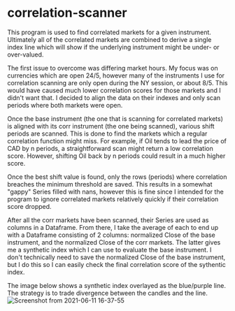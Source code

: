 # correlation-scanner
This program is used to find correlated markets for a given instrument. Ultimately all of the correlated markets are combined to derive a single index line which will show if the underlying instrument might be under- or over-valued. 

The first issue to overcome was differing market hours.  My focus was on currencies which are open 24/5, however many of the instruments I use for correlation scanning are only open during the NY session, or about 8/5.  This would have caused much lower correlation scores for those markets and I didn't want that. I decided to align the data on their indexes and only scan periods where both markets were open. 

Once the base instrument (the one that is scanning for correlated markets) is aligned with its corr instrument (the one being scanned), various shift periods are scanned. This is done to find the markets which a regular correlation function might miss.  For example, if Oil tends to lead the price of CAD by n periods, a straightforward scan might return a low correlation score.  However, shifting Oil back by n periods could result in a much higher score.

Once the best shift value is found, only the rows (periods) where correlation breaches the minimum threshold are saved. This results in a somewhat "gappy" Series filled with nans, however this is fine since I intended for the program to ignore correlated markets relatively quickly if their correlation score dropped.

After all the corr markets have been scanned, their Series are used as columns in a Dataframe. From there, I take the average of each to end up with a Dataframe consisting of 2 columns: normalized Close of the base instrument, and the normalized Close of the corr markets. The latter gives me a synthetic index which I can use to evaluate the base instrument.  I don't technically need to save the normalized Close of the base instrument, but I do this so I can easily check the final correlation score of the sythentic index.

The image below shows a synthetic index overlayed as the blue/purple line.  The strategy is to trade divergence between the candles and the line.
![Screenshot from 2021-06-11 16-37-55](https://user-images.githubusercontent.com/62268115/121751350-8d273800-cad3-11eb-9c96-67d79f85c121.png)

